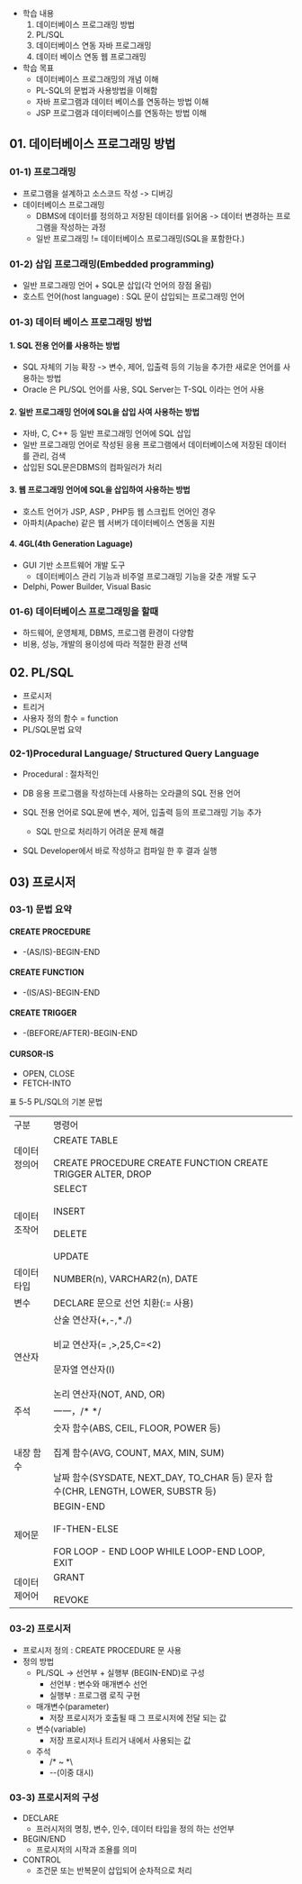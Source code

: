 - 학습 내용
	1. 데이터베이스 프로그래밍 방법
	2. PL/SQL
	3. 데이터베이스 연동 자바 프로그래밍
	4. 데이터 베이스 연동 웹 프로그래밍
- 학습 목표
	- 데이터베이스 프로그래밍의 개념 이해
	- PL-SQL의 문법과 사용방법을 이해함
	- 자바 프로그램과 데이터 베이스를 연동하는 방법 이해
	- JSP 프로그램과 데이터베이스를 연동하는 방법 이해

## 01. 데이터베이스 프로그래밍 방법
### 01-1) 프로그래밍 
- 프로그램을 설계하고 소스코드 작성 -> 디버깅 
- 데이터베이스 프로그래밍 
	- DBMS에 데이터를 정의하고 저장된 데이터를 읽어옴 -> 데이터 변경하는 프로그램을 작성하는 과정
	- 일반 프로그래밍 != 데이터베이스 프로그래밍(SQL을 포함한다.)

### 01-2) 삽입 프로그래밍(Embedded programming)
- 일반 프로그래밍 언어 + SQL문 삽입(각 언어의 장점 올림)	
- 호스트 언어(host language) : SQL 문이 삽입되는 프로그래밍 언어

### 01-3) 데이터 베이스 프로그래밍 방법
#### 1. SQL 전용 언어를 사용하는 방법
- SQL 자체의 기능 확장 -> 변수, 제어, 입출력 등의 기능을 추가한 새로운 언어를 사용하는 방법
- Oracle 은 PL/SQL 언어를 사용, SQL Server는 T-SQL 이라는 언어 사용

#### 2. 일반 프로그래밍 언어에 SQL을 삽입 사여 사용하는 방법
- 자바, C, C++ 등 일반 프로그래밍 언어에 SQL 삽입
- 일반 프로그래밍 언어로 작성된 응용 프로그램에서 데이터베이스에 저장된 데이터를 관리, 검색
- 삽입된 SQL문은DBMS의 컴파일러가 처리

#### 3. 웹 프로그래밍 언어에 SQL을 삽입하여 사용하는 방법
- 호스트 언어가 JSP, ASP , PHP등 웹 스크립트 언어인 경우
- 아파치(Apache) 같은 웹 서버가 데이터베이스 연동을 지원

#### 4. 4GL(4th Generation Laguage)
- GUI 기반 소프트웨어 개발 도구
	- 데이터베이스 관리 기능과 비주얼 프로그래밍 기능을 갖춘 개발 도구
- Delphi, Power Builder, Visual Basic

### 01-6) 데이터베이스 프로그래밍을 할때
- 하드웨어, 운영체제, DBMS, 프로그램 환경이 다양함
- 비용, 성능, 개발의 용이성에 따라 적절한 환경 선택

## 02. PL/SQL
- 프로시저
- 트리거
- 사용자 정의 함수 = function
- PL/SQL문법 요약

### 02-1)Procedural Language/ Structured Query Language
- Procedural : 절차적인
  
- DB 응용 프로그램을 작성하는데 사용하는 오라클의 SQL 전용 언어
- SQL 전용 언어로 SQL문에 변수, 제어, 입출력 등의 프로그래밍 기능 추가
	- SQL 만으로 처리하기 어려운 문제 해결
- SQL Developer에서 바로 작성하고 컴파일 한 후 결과 실행

## 03) 프로시저
### 03-1) 문법 요약
#### CREATE PROCEDURE
- -(AS/IS)-BEGIN-END

#### CREATE FUNCTION
- -(IS/AS)-BEGIN-END

#### CREATE TRIGGER
- -(BEFORE/AFTER)-BEGIN-END

#### CURSOR-IS
- OPEN, CLOSE
- FETCH-INTO

표 5-5 PL/SQL의 기본 문법

|         |                                                                                                                                                         |     |
| ------- | ------------------------------------------------------------------------------------------------------------------------------------------------------- | --- |
| 구분      | 명령어                                                                                                                                                     |     |
| 데이터 정의어 | CREATE TABLE<br><br>CREATE PROCEDURE CREATE FUNCTION CREATE TRIGGER ALTER, DROP                                                                         |     |
| 데이터 조작어 | SELECT<br><br>INSERT<br><br>DELETE<br><br>UPDATE                                                                                                        |     |
| 데이터 타입  | NUMBER(n), VARCHAR2(n), DATE                                                                                                                            |     |
| 변수      | DECLARE 문으로 선언 치환(:= 사용)                                                                                                                                |     |
| 연산자     | 산술 연산자(+,-,\*./)<br><br>비교 연산자(= ,>,25,C=<2)<br><br>문자열 연산자(I)<br><br>논리 연산자(NOT, AND, OR)                                                              |     |
| 주석      | 一一，/\* */                                                                                                                                               |     |
| 내장 함수   | 숫자 함수(ABS, CEIL, FLOOR, POWER 등)<br><br>집계 함수(AVG, COUNT, MAX, MIN, SUM)<br><br>날짜 함수(SYSDATE, NEXT_DAY, TO_CHAR 등) 문자 함수(CHR, LENGTH, LOWER, SUBSTR 등) |     |
| 제어문     | BEGIN-END<br><br>IF-THEN-ELSE<br><br>FOR LOOP - END LOOP WHILE LOOP-END LOOP, EXIT                                                                      |     |
| 데이터 제어어 | GRANT<br><br>REVOKE                                                                                                                                     |     |
### 03-2) 프로시저
- 프로시저 정의 : CREATE PROCEDURE 문 사용
- 정의 방법
	- PL/SQL -> 선언부 + 실행부 (BEGIN-END)로 구성
		- 선언부 : 변수와 매개변수 선언
		- 실행부 : 프로그램 로직 구현
	- 매개변수(parameter)
		- 저장 프로시저가 호출될 때 그 프로시저에 전달 되는 값
	- 변수(variable)
		- 저장 프로시저나 트리거 내에서 사용되는 값
	- 주석
		- /* ~ \*\\
		- --(이중 대시)

### 03-3) 프로시저의 구성
- DECLARE
	- 프러시저의 명칭, 변수, 인수, 데이터 타입을 정의 하는 선언부
- BEGIN/END
	- 프로시저의 시작과 조욜를 의미
- CONTROL 
	- 조건문 또는 반복문이 삽입되어 순차적으로 처리